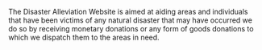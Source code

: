 The Disaster Alleviation Website is aimed at aiding areas and individuals that have been victims of any natural disaster that may have occurred we do so by receiving monetary donations or any form of goods donations to which we dispatch them to the areas in need.
